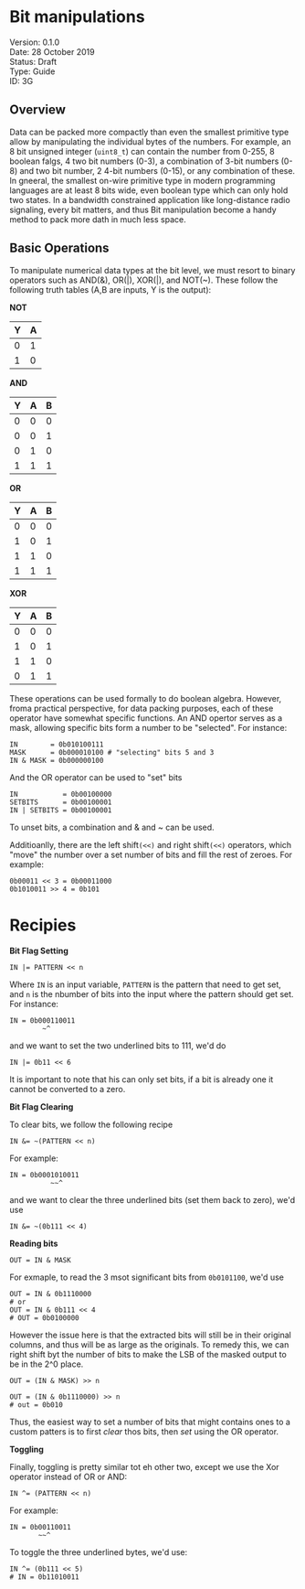 # Bit manipulations
Version: 0.1.0  
Date: 28 October 2019  
Status: Draft  
Type: Guide  
ID: 3G  


## Overview
Data can be packed more compactly than even the smallest primitive type allow by
manipulating the individual bytes of the numbers. For example, an 8 bit unsigned
integer (`uint8_t`) can contain the number from 0-255, 8 boolean falgs, 4 two
bit numbers (0-3), a combination of 3-bit numbers (0-8) and two bit number, 2
4-bit numbers (0-15), or any combination of these. In gneeral, the smallest
on-wire primitive type in modern programming languages are at least 8 bits wide,
even boolean type which can only hold two states. In a bandwidth constrained
application like long-distance radio signaling, every bit matters, and thus Bit
manipulation become a handy method to pack more dath in much less space.

## Basic Operations

To manipulate numerical data types at the bit level, we must resort to binary
operators such as AND(&), OR(|), XOR(|), and NOT(~). These follow the following
truth tables (A,B are inputs, Y is the output):

**NOT**

|Y|A|
|-|-|
|0|1|
|1|0|

**AND**

|Y|A|B|
|-|-|-|
|0|0|0|
|0|0|1|
|0|1|0|
|1|1|1|

**OR**

|Y|A|B|
|-|-|-|
|0|0|0|
|1|0|1|
|1|1|0|
|1|1|1|

**XOR**

|Y|A|B|
|-|-|-|
|0|0|0|
|1|0|1|
|1|1|0|
|0|1|1|

These operations can be used formally to do boolean algebra. However, froma
practical perspective, for data packing purposes, each of these operator have
somewhat specific functions. An AND opertor serves as a mask, allowing specific
bits form a number to be "selected". For instance:

```
IN        = 0b010100111
MASK      = 0b000010100 # "selecting" bits 5 and 3
IN & MASK = 0b000000100
```

And the OR operator can be used to "set" bits

```
IN           = 0b00100000
SETBITS      = 0b00100001
IN | SETBITS = 0b00100001
```

To unset bits, a combination and & and ~ can be used.

Additioanlly, there are the left shift`(<<)` and right shift`(<<)` operators, 
which "move" the number over a set number of bits and fill the rest of zeroes.
For example:

```
0b00011 << 3 = 0b00011000
0b1010011 >> 4 = 0b101
```

# Recipies

**Bit Flag Setting**

```
IN |= PATTERN << n
```

Where `IN` is an input variable, `PATTERN` is the pattern that need to get set,
and `n` is the nbumber of bits into the input where the pattern should get set.
For instance:

```
IN = 0b000110011
        ~^
```

and we want to set the two underlined bits to 111, we'd do

```
IN |= 0b11 << 6
```

It is important to note that his can only set bits, if a bit is already one it
cannot be converted to a zero.

**Bit Flag Clearing**

To clear bits, we follow the following recipe

```
IN &= ~(PATTERN << n)
```

For example:

```
IN = 0b0001010011
          ~~^
```

and we want to clear the three underlined bits (set them back to zero), we'd use

```
IN &= ~(0b111 << 4)
```

**Reading bits**

```
OUT = IN & MASK
```

For exmaple, to read the 3 msot significant bits from `0b0101100`, we'd use

```
OUT = IN & 0b1110000
# or
OUT = IN & 0b111 << 4
# OUT = 0b0100000
```
However the issue here is that the extracted bits will still be in their
original columns, and thus will be as large as the originals. To remedy this, we
can right shift byt the number of bits to make the LSB of the masked output to
be in the 2^0 place.

```
OUT = (IN & MASK) >> n
```

```
OUT = (IN & 0b1110000) >> n
# out = 0b010
```

Thus, the easiest way to set a number of bits that might contains ones to a
custom patters is to first *clear* thos bits, then *set* using the OR operator. 

**Toggling**

Finally, toggling is pretty similar tot eh other two, except we use the Xor
operator instead of OR or AND:

```
IN ^= (PATTERN << n)
```

For example:

```
IN = 0b00110011
       ~~^
```

To toggle the three underlined bytes, we'd use:

```
IN ^= (0b111 << 5)
# IN = 0b11010011
```

